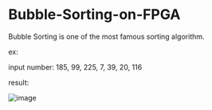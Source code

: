 # Bubble-Sorting-on-FPGA
Bubble Sorting is one of the most famous sorting algorithm.

ex:

  input number: 185, 99, 225, 7, 39, 20, 116
  
  result:
  
  ![image](https://github.com/chi-an1997/Bubble-Sorting-on-FPGA/assets/96866028/325d2405-1008-4aa8-89de-3c463d002220)
